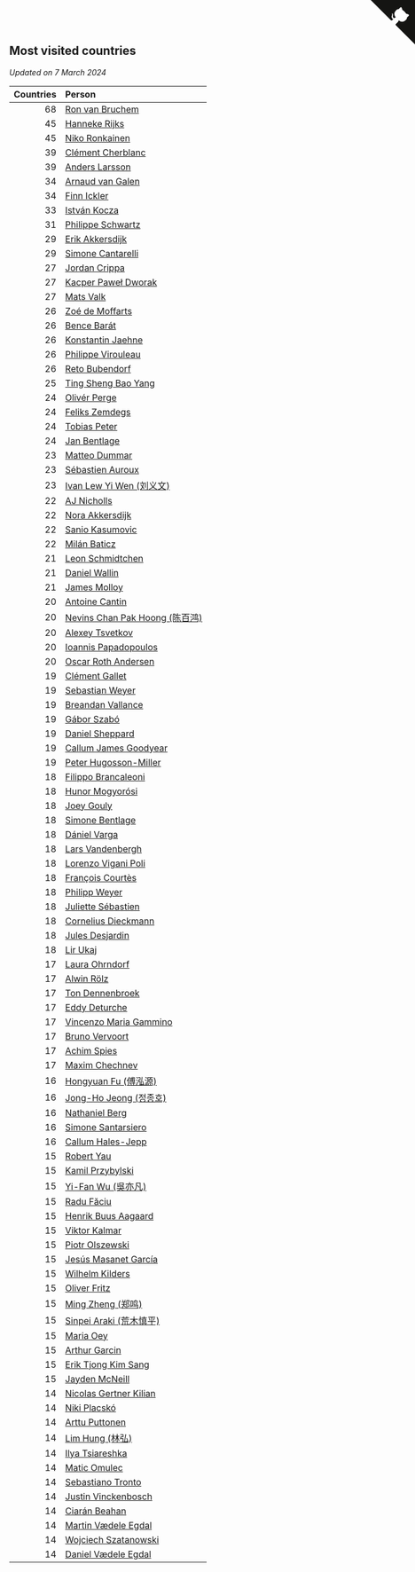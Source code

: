 ## Most visited countries

*Updated on  7 March 2024*

| Countries | Person |
| ---: | :--- |
| 68 | [Ron van Bruchem](https://www.worldcubeassociation.org/persons/2003BRUC01) |
| 45 | [Hanneke Rijks](https://www.worldcubeassociation.org/persons/2008RIJK01) |
| 45 | [Niko Ronkainen](https://www.worldcubeassociation.org/persons/2010RONK01) |
| 39 | [Clément Cherblanc](https://www.worldcubeassociation.org/persons/2014CHER05) |
| 39 | [Anders Larsson](https://www.worldcubeassociation.org/persons/2003LARS01) |
| 34 | [Arnaud van Galen](https://www.worldcubeassociation.org/persons/2006GALE01) |
| 34 | [Finn Ickler](https://www.worldcubeassociation.org/persons/2012ICKL01) |
| 33 | [István Kocza](https://www.worldcubeassociation.org/persons/2005KOCZ01) |
| 31 | [Philippe Schwartz](https://www.worldcubeassociation.org/persons/2018SCHW02) |
| 29 | [Erik Akkersdijk](https://www.worldcubeassociation.org/persons/2005AKKE01) |
| 29 | [Simone Cantarelli](https://www.worldcubeassociation.org/persons/2012CANT02) |
| 27 | [Jordan Crippa](https://www.worldcubeassociation.org/persons/2019CRIP01) |
| 27 | [Kacper Paweł Dworak](https://www.worldcubeassociation.org/persons/2020DWOR01) |
| 27 | [Mats Valk](https://www.worldcubeassociation.org/persons/2007VALK01) |
| 26 | [Zoé de Moffarts](https://www.worldcubeassociation.org/persons/2010MOFF02) |
| 26 | [Bence Barát](https://www.worldcubeassociation.org/persons/2008BARA01) |
| 26 | [Konstantin Jaehne](https://www.worldcubeassociation.org/persons/2015JAEH01) |
| 26 | [Philippe Virouleau](https://www.worldcubeassociation.org/persons/2008VIRO01) |
| 26 | [Reto Bubendorf](https://www.worldcubeassociation.org/persons/2012BUBE01) |
| 25 | [Ting Sheng Bao Yang](https://www.worldcubeassociation.org/persons/2008BAOY01) |
| 24 | [Olivér Perge](https://www.worldcubeassociation.org/persons/2007PERG01) |
| 24 | [Feliks Zemdegs](https://www.worldcubeassociation.org/persons/2009ZEMD01) |
| 24 | [Tobias Peter](https://www.worldcubeassociation.org/persons/2014PETE03) |
| 24 | [Jan Bentlage](https://www.worldcubeassociation.org/persons/2010BENT01) |
| 23 | [Matteo Dummar](https://www.worldcubeassociation.org/persons/2017DUMM01) |
| 23 | [Sébastien Auroux](https://www.worldcubeassociation.org/persons/2008AURO01) |
| 23 | [Ivan Lew Yi Wen (刘义文)](https://www.worldcubeassociation.org/persons/2012WENI01) |
| 22 | [AJ Nicholls](https://www.worldcubeassociation.org/persons/2015NICH04) |
| 22 | [Nora Akkersdijk](https://www.worldcubeassociation.org/persons/2009CHRI03) |
| 22 | [Sanio Kasumovic](https://www.worldcubeassociation.org/persons/2009KASU01) |
| 22 | [Milán Baticz](https://www.worldcubeassociation.org/persons/2005BATI01) |
| 21 | [Leon Schmidtchen](https://www.worldcubeassociation.org/persons/2010SCHM01) |
| 21 | [Daniel Wallin](https://www.worldcubeassociation.org/persons/2013WALL03) |
| 21 | [James Molloy](https://www.worldcubeassociation.org/persons/2011MOLL01) |
| 20 | [Antoine Cantin](https://www.worldcubeassociation.org/persons/2010CANT02) |
| 20 | [Nevins Chan Pak Hoong (陈百鸿)](https://www.worldcubeassociation.org/persons/2010CHAN20) |
| 20 | [Alexey Tsvetkov](https://www.worldcubeassociation.org/persons/2017TSVE02) |
| 20 | [Ioannis Papadopoulos](https://www.worldcubeassociation.org/persons/2013PAPA01) |
| 20 | [Oscar Roth Andersen](https://www.worldcubeassociation.org/persons/2008ANDE02) |
| 19 | [Clément Gallet](https://www.worldcubeassociation.org/persons/2004GALL02) |
| 19 | [Sebastian Weyer](https://www.worldcubeassociation.org/persons/2010WEYE02) |
| 19 | [Breandan Vallance](https://www.worldcubeassociation.org/persons/2007VALL01) |
| 19 | [Gábor Szabó](https://www.worldcubeassociation.org/persons/2005SZAB02) |
| 19 | [Daniel Sheppard](https://www.worldcubeassociation.org/persons/2009SHEP01) |
| 19 | [Callum James Goodyear](https://www.worldcubeassociation.org/persons/2012GOOD02) |
| 19 | [Peter Hugosson-Miller](https://www.worldcubeassociation.org/persons/2021HUGO01) |
| 18 | [Filippo Brancaleoni](https://www.worldcubeassociation.org/persons/2008BRAN01) |
| 18 | [Hunor Mogyorósi](https://www.worldcubeassociation.org/persons/2015MOGY01) |
| 18 | [Joey Gouly](https://www.worldcubeassociation.org/persons/2007GOUL01) |
| 18 | [Simone Bentlage](https://www.worldcubeassociation.org/persons/2014OHLE01) |
| 18 | [Dániel Varga](https://www.worldcubeassociation.org/persons/2008VARG01) |
| 18 | [Lars Vandenbergh](https://www.worldcubeassociation.org/persons/2003VAND01) |
| 18 | [Lorenzo Vigani Poli](https://www.worldcubeassociation.org/persons/2007POLI01) |
| 18 | [François Courtès](https://www.worldcubeassociation.org/persons/2008COUR01) |
| 18 | [Philipp Weyer](https://www.worldcubeassociation.org/persons/2010WEYE01) |
| 18 | [Juliette Sébastien](https://www.worldcubeassociation.org/persons/2014SEBA01) |
| 18 | [Cornelius Dieckmann](https://www.worldcubeassociation.org/persons/2009DIEC01) |
| 18 | [Jules Desjardin](https://www.worldcubeassociation.org/persons/2010DESJ01) |
| 18 | [Lir Ukaj](https://www.worldcubeassociation.org/persons/2016UKAJ01) |
| 17 | [Laura Ohrndorf](https://www.worldcubeassociation.org/persons/2009OHRN01) |
| 17 | [Alwin Rölz](https://www.worldcubeassociation.org/persons/2016ROLZ01) |
| 17 | [Ton Dennenbroek](https://www.worldcubeassociation.org/persons/2003DENN01) |
| 17 | [Eddy Deturche](https://www.worldcubeassociation.org/persons/2014DETU01) |
| 17 | [Vincenzo Maria Gammino](https://www.worldcubeassociation.org/persons/2016GAMM01) |
| 17 | [Bruno Vervoort](https://www.worldcubeassociation.org/persons/2011VERV01) |
| 17 | [Achim Spies](https://www.worldcubeassociation.org/persons/2021SPIE01) |
| 17 | [Maxim Chechnev](https://www.worldcubeassociation.org/persons/2011CHEC01) |
| 16 | [Hongyuan Fu (傅泓源)](https://www.worldcubeassociation.org/persons/2017FUHO01) |
| 16 | [Jong-Ho Jeong (정종호)](https://www.worldcubeassociation.org/persons/2008JONG03) |
| 16 | [Nathaniel Berg](https://www.worldcubeassociation.org/persons/2012BERG04) |
| 16 | [Simone Santarsiero](https://www.worldcubeassociation.org/persons/2009SANT01) |
| 16 | [Callum Hales-Jepp](https://www.worldcubeassociation.org/persons/2012HALE01) |
| 15 | [Robert Yau](https://www.worldcubeassociation.org/persons/2009YAUR01) |
| 15 | [Kamil Przybylski](https://www.worldcubeassociation.org/persons/2016PRZY01) |
| 15 | [Yi-Fan Wu (吳亦凡)](https://www.worldcubeassociation.org/persons/2010WUIF01) |
| 15 | [Radu Făciu](https://www.worldcubeassociation.org/persons/2009FACI01) |
| 15 | [Henrik Buus Aagaard](https://www.worldcubeassociation.org/persons/2006BUUS01) |
| 15 | [Viktor Kalmar](https://www.worldcubeassociation.org/persons/2011KALM01) |
| 15 | [Piotr Olszewski](https://www.worldcubeassociation.org/persons/2013OLSZ02) |
| 15 | [Jesús Masanet García](https://www.worldcubeassociation.org/persons/2004MASA01) |
| 15 | [Wilhelm Kilders](https://www.worldcubeassociation.org/persons/2010KILD02) |
| 15 | [Oliver Fritz](https://www.worldcubeassociation.org/persons/2014FRIT02) |
| 15 | [Ming Zheng (郑鸣)](https://www.worldcubeassociation.org/persons/2009ZHEN11) |
| 15 | [Sinpei Araki (荒木慎平)](https://www.worldcubeassociation.org/persons/2006ARAK01) |
| 15 | [Maria Oey](https://www.worldcubeassociation.org/persons/2007OEYM01) |
| 15 | [Arthur Garcin](https://www.worldcubeassociation.org/persons/2014GARC27) |
| 15 | [Erik Tjong Kim Sang](https://www.worldcubeassociation.org/persons/2018SANG01) |
| 15 | [Jayden McNeill](https://www.worldcubeassociation.org/persons/2012MCNE01) |
| 14 | [Nicolas Gertner Kilian](https://www.worldcubeassociation.org/persons/2013GERT01) |
| 14 | [Niki Placskó](https://www.worldcubeassociation.org/persons/2008PLAC01) |
| 14 | [Arttu Puttonen](https://www.worldcubeassociation.org/persons/2016PUTT01) |
| 14 | [Lim Hung (林弘)](https://www.worldcubeassociation.org/persons/2016HUNG08) |
| 14 | [Ilya Tsiareshka](https://www.worldcubeassociation.org/persons/2012TERE01) |
| 14 | [Matic Omulec](https://www.worldcubeassociation.org/persons/2010OMUL02) |
| 14 | [Sebastiano Tronto](https://www.worldcubeassociation.org/persons/2011TRON02) |
| 14 | [Justin Vinckenbosch](https://www.worldcubeassociation.org/persons/2016VINC03) |
| 14 | [Ciarán Beahan](https://www.worldcubeassociation.org/persons/2012BEAH01) |
| 14 | [Martin Vædele Egdal](https://www.worldcubeassociation.org/persons/2013EGDA02) |
| 14 | [Wojciech Szatanowski](https://www.worldcubeassociation.org/persons/2011SZAT01) |
| 14 | [Daniel Vædele Egdal](https://www.worldcubeassociation.org/persons/2013EGDA01) |


<a href="https://github.com/jonatanklosko/wca_statistics" class="github-corner" aria-label="View source on Github"><svg width="80" height="80" viewBox="0 0 250 250" style="fill:#151513; color:#fff; position: absolute; top: 0; border: 0; right: 0;" aria-hidden="true"><path d="M0,0 L115,115 L130,115 L142,142 L250,250 L250,0 Z"></path><path d="M128.3,109.0 C113.8,99.7 119.0,89.6 119.0,89.6 C122.0,82.7 120.5,78.6 120.5,78.6 C119.2,72.0 123.4,76.3 123.4,76.3 C127.3,80.9 125.5,87.3 125.5,87.3 C122.9,97.6 130.6,101.9 134.4,103.2" fill="currentColor" style="transform-origin: 130px 106px;" class="octo-arm"></path><path d="M115.0,115.0 C114.9,115.1 118.7,116.5 119.8,115.4 L133.7,101.6 C136.9,99.2 139.9,98.4 142.2,98.6 C133.8,88.0 127.5,74.4 143.8,58.0 C148.5,53.4 154.0,51.2 159.7,51.0 C160.3,49.4 163.2,43.6 171.4,40.1 C171.4,40.1 176.1,42.5 178.8,56.2 C183.1,58.6 187.2,61.8 190.9,65.4 C194.5,69.0 197.7,73.2 200.1,77.6 C213.8,80.2 216.3,84.9 216.3,84.9 C212.7,93.1 206.9,96.0 205.4,96.6 C205.1,102.4 203.0,107.8 198.3,112.5 C181.9,128.9 168.3,122.5 157.7,114.1 C157.9,116.9 156.7,120.9 152.7,124.9 L141.0,136.5 C139.8,137.7 141.6,141.9 141.8,141.8 Z" fill="currentColor" class="octo-body"></path></svg></a><style>.github-corner:hover .octo-arm{animation:octocat-wave 560ms ease-in-out}@keyframes octocat-wave{0%,100%{transform:rotate(0)}20%,60%{transform:rotate(-25deg)}40%,80%{transform:rotate(10deg)}}@media (max-width:500px){.github-corner:hover .octo-arm{animation:none}.github-corner .octo-arm{animation:octocat-wave 560ms ease-in-out}}</style>
